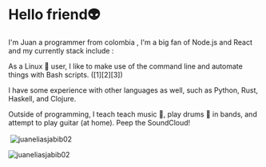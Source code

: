 
<h1 align="start">Hello friend👽</h1>

I'm Juan a programmer from colombia , I'm a big fan of Node.js and React and my currently stack include :



As a Linux 🐧 user, I like to make use of the command line and automate things with Bash scripts. ([1][2][3])

I have some experience with other languages as well, such as Python, Rust, Haskell, and Clojure.

Outside of programming, I teach teach music 🎼, play drums 🥁 in bands, and attempt to play guitar (at home). Peep the SoundCloud!

<p>&nbsp;<img align="center" src="https://github-readme-stats.vercel.app/api?username=juaneliasjabib02&show_icons=true&locale=en" alt="juaneliasjabib02" /></p>

<p><img align="center" src="https://github-readme-streak-stats.herokuapp.com/?user=juaneliasjabib02&" alt="juaneliasjabib02" /></p>
